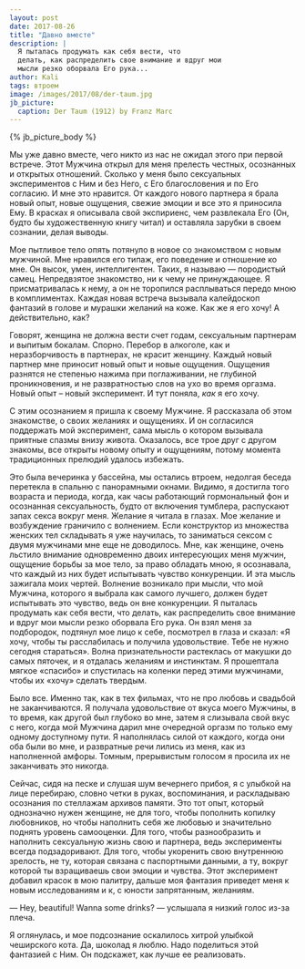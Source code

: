 ```yaml
---
layout: post
date: 2017-08-26
title: "Давно вместе"
description: |
  Я пыталась продумать как себя вести, что
  делать, как распределить свое внимание и вдруг мои
  мысли резко оборвала Его рука...
author: Kali
tags: втроем
image: /images/2017/08/der-taum.jpg
jb_picture:
  caption: Der Taum (1912) by Franz Marc
---
```


{% jb_picture_body %}

Мы уже давно вместе, чего никто из нас не ожидал этого при первой встрече. Этот
Мужчина открыл для меня прелесть честных, осознанных и открытых отношений.
Сколько у меня было сексуальных экспериментов с Ним и без Него, с Его
благословения и по Его согласию. И мне это нравится. От каждого нового партнера
я брала новый опыт, новые ощущения, свежие эмоции и все это я приносила Ему. В
красках я описывала свой экспириенс, чем развлекала Его (Он, будто бы
художественную книгу читал) и оставляла зарубки в своем сознании, делая выводы.

<!--more-->

Мое пытливое тело опять потянуло в новое со знакомством с новым мужчиной. Мне
нравился его типаж, его поведение и отношение ко мне. Он высок, умен,
интеллигентен. Таких, я называю &mdash; породистый самец. Непредвзятое знакомство, ни
к чему не принуждающее. Я присматривалась к нему, а он не торопился расплываться
передо мною в комплиментах. Каждая новая встреча вызывала калейдоскоп фантазий в
голове и мурашки желаний на коже. Как же я его хочу! А действительно, как?

Говорят, женщина не должна вести счет годам, сексуальным партнерам и выпитым
бокалам. Спорно. Перебор в алкоголе, как и неразборчивость в партнерах, не
красит женщину. Каждый новый партнер мне приносит новый опыт и новые ощущения.
Ощущения разнятся не степенью нажима при поглаживании, не глубиной
проникновения, и не развратностью слов на ухо во время оргазма. Новый опыт –
новый эксперимент. И тут поняла, _как_ я его хочу.

С этим осознанием я пришла к своему Мужчине. Я рассказала об этом знакомстве, о
своих желаниях и ощущениях. И он согласился поддержать мой эксперимент, сама
мысль о котором вызывала приятные спазмы внизу живота. Оказалось, все трое друг
с другом знакомы, все открыты новому опыту и ощущениям, потому момента
традиционных прелюдий удалось избежать.

Это была вечеринка у бассейна, мы остались втроем, недолгая беседа перетекла в
спальню с панорамными окнами. Видимо, я достигла того возраста и периода, когда,
как часы работающий гормональный фон и осознанная сексуальность, будто от
включения тумблера, распускают запах секса вокруг меня. Желание я читала в
глазах. Мое желание и возбуждение граничило с волнением. Если конструктор из
множества женских тел складывать я уже научилась, то заниматься сексом с двумя
мужчинами мне еще не доводилось. Мне, как женщине, очень льстило внимание
одновременно двоих интересующих меня мужчин, ощущение борьбы за мое тело, за
право обладать мною, я осознавала, что каждый из них будет испытывать чувство
конкуренции. И эта мысль зажигала моих чертей. Волнение возникало при мысли, что
мой Мужчина, которого я выбрала как самого лучшего, должен будет испытывать это
чувство, ведь он вне конкуренции. Я пыталась продумать как себя вести, что
делать, как распределить свое внимание и вдруг мои мысли резко оборвала Его
рука. Он взял меня за подбородок, подтянул мое лицо к себе, посмотрел в глаза и
сказал: «Я хочу, чтобы ты расслабилась и получила удовольствие. Тебе не нужно
сегодня стараться». Волна признательности растеклась от макушки до самых
пяточек, и я отдалась желаниям и инстинктам. Я прошептала мягкое «спасибо» и
спустилась на коленки перед этими мужчинами, чтобы их «хочу» сделать твердым.

Было все. Именно так, как в тех фильмах, что не про любовь и свадьбой не
заканчиваются. Я получала удовольствие от вкуса моего Мужчины, в то время, как
другой был глубоко во мне, затем я слизывала свой вкус с него, когда мой Мужчина
дарил мне очередной оргазм по только ему одному доступному пути. Я наполнялась
силой от каждого, когда они оба были во мне, и развратные речи лились из меня,
как из наполненной амфоры. Томным, прерывистым голосом я просила их не
заканчивать это никогда.

Сейчас, сидя на песке и слушая шум вечернего прибоя, я с улыбкой на лице
перебираю, словно четки в руках, воспоминания, и раскладываю осознания по
стеллажам архивов памяти. Это тот опыт, который однозначно нужен женщине, не для
того, чтобы пополнить копилку любовников, но чтобы наполнить себя же любовью и
значительно поднять уровень самооценки. Для того, чтобы  разнообразить и
наполнить сексуальную жизнь свою и партнера, ведь эксперименты всегда
подзадоривают. Для того, чтобы укоренить свою внутреннюю зрелость, не ту,
которая связана с паспортными данными, а ту, вокруг которой ты взращиваешь свои
эмоции и чувства. Этот эксперимент добавил красок в мою палитру, дальше моя
фантазия приведет меня к новым исследованиям и к, с юности запрятанным,
желаниям.

&mdash; Hey, beautiful! Wanna some drinks? &mdash; услышала я низкий голос из-за плеча.

Я оглянулась, и мое подсознание оскалилось хитрой улыбкой чеширского кота. Да,
шоколад я люблю. Надо поделиться этой фантазией с Ним. Он подскажет, как лучше
ее реализовать.
